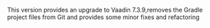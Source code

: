 This version provides an upgrade to Vaadin 7.3.9,removes the Gradle project files from Git and provides some minor fixes and refactoring